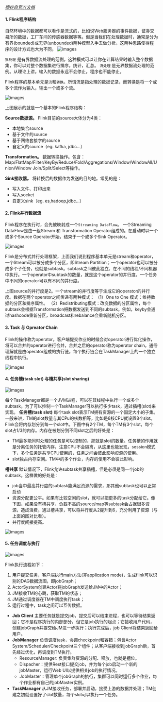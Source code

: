 <u>*摘抄自官方文档*</u>

#### 1. Flink程序结构
自然环境中的数据都可以看作是流式的，比如说Web服务器的事件数据，证券交易所的数据，工厂车间的传感器数据等等。但是当我们在处理数据时，通常是分为有界(bounded)或无界(unbounded)两种模型入手去做分析。这两种思路使得程序的设计方式也大为不同。
![images](https://github.com/LadyTao/study-notes/blob/main/bigData/Flink/picture/bounded-unbounded.png)

`批处理` 是有界数据流处理的范例，这种模式可以让你在计算结果时输入整个数据集，你可以对整个数据集进行排序，统计，汇总。
`流处理` 是无界数据流处理的范例。从理论上讲，输入的数据永远不会停止，程序也不能停止。

Flink程序的基本单元是`流`和`转换`。所谓流是指处理的数据记录，而转换是将一个或多个流作为输入，输出一个或多个流。

![images](https://github.com/LadyTao/study-notes/blob/main/bigData/Flink/picture/program_dataflow.svg)

上图展示的就是一个基本的Flink程序结构：

**Source数据源。** Flink目前的source大体分为4类：
* 本地集合source
* 基于文件的source
* 基于网络套接字的source
* 自定义的source（eg. kafka, jdbc...）

**Transformation。** 数据转换操作。包含：
Map/FlatMap/Filter/KeyBy/Reduce/Fold/Aggregations/Window/WindowAll/Union/Window Join/Split/Select等操作。

**Sink接收器。** 将转换后的数据作为发送的目的地。常见的是：
* 写入文件、打印出来
* 写入socket
* 自定义sink（eg. es,hadoop,jdbc...）

#### 2. Flink并行数据流
Flink程序在执行时，会先被映射成一个`Streaming DataFlow`。 一个Streaming DataFlow是由一组Stream 和 Transformation Operator组成的。在启动时以一个或多个Source Operator开始，结束于一个或多个Sink Operator。

![images](https://github.com/LadyTao/study-notes/blob/main/bigData/Flink/picture/parallel_dataflow.svg)

Flink是分布式并行处理框架，上面我们说到程序基本单元是stream和operator，一个Stream可以被分成多个分区，即Stream Partition；一个operator也可以被分成多个子任务，也就是subtask。subtask之间彼此独立，在不同的线程/不同机器中执行。一个operator中subtask的数量，就是这个operator的并行度。一个任务中不同的operator可以有不同的并行度。

上图source的并行度是2。一个stream的并行度等于生成它的operator的并行度。数据在两个operator之间传递有两种模式：
（1）One to One 模式：维持数据的分区和排序属性。
（2）Redistributing模式：改变数据的分区属性，每个subtask会根据Transformation把数据发送到不同的subtask。例如，keyby会通过hashcode重新分区，broadcast和rebalance会重新随机分区。

#### 3. Task 与 Opreator Chain
Flink的操作称为operator，客户端提交作业的时候会对operator进行优化操作，将可以合并的operator进行合并，合并之后的operator称为operator chain。通俗理解就是由operator组成的执行链，每个执行链会在TaskManager上的一个独立线程中执行。

![images](https://github.com/LadyTao/study-notes/blob/main/bigData/Flink/picture/tasks_chains.svg)

#### 4. 任务槽(task slot) 与槽共享(slot sharing)
![images](https://github.com/LadyTao/study-notes/blob/main/bigData/Flink/picture/tasks_slots.svg)

每个TaskManager都是一个JVM进程，可以在其线程中执行一个或多个subtask。为了可以控制一个TaskManager可以执行多少task，通过插槽(slot)来实现。
**任务槽(task slot)** 每个task slot表示TM拥有资源的一个固定大小的子集。一般来讲，TM的slot数量与其CPu的核数相等，比如是8核CPU就设置8个slot。Flink会将内存划分到每一个slot中。下图中有2个TM，每个TM有3个slot，每个slot占1/3的内存。内存在被划分到不同slot之后的好处是：
* TM最多能同时处理的任务是可以控制的，那就是slot的数量。任务槽的作用就是分离任务的托管内存，注意CPU不会隔离，从这里也能发现，session模式下，多个任务是共享CPU使用的，任务之间会彼此影响资源的使用。
* slot独占内存空间。TM中的多个作业，内存的使用不会彼此影响。

**槽共享** 
默认情况下，Flink允许subtask共享插槽，但是必须是同一个job的subtask。这样做的好处是：
* job当中最高并行度的subtask能满足资源的需求，那其他subtask也可以正常启动
* 资源分配更公平。如果有比较空闲的slot，就可以把更多的task分配给它。像下图，如果没有槽共享，负载不高的source/map等subtask会占据很多资源，造成浪费。通过槽共享，可以将并行度从2提升到6，充分利用了资源（与上面的图对比看）。
* 并行度间接提高。

![images](https://github.com/LadyTao/study-notes/blob/main/bigData/Flink/picture/slot_sharing.svg)

#### 5. 任务调度与执行
![images](https://github.com/LadyTao/study-notes/blob/main/bigData/Flink/picture/processes.svg)

Flink执行流程如下：
1. 用户提交任务，客户端执行main方法(非application mode)，生成flink可以识别的DAG数据流图，即jobGraph；
2. ActorSystem创建Actor将jobGraph发送给JM中的Actor；
3. JM接收TM的心跳，获取TM的状态；
4. JM通过调度器在TM中调度执行task；
5. 运行过程中，task之间可以互传数据。

* **Job Client**
    主要任务就是提交job，提交后可以结束进程，也可以等待结果返回；它不是程序执行的内部部分，但它是job执行的起点；它接收用户代码，创建jobGraph并提交给JM进一步执行；执行完成后，job Client将结果返回给用户。
* **JobManager**
    负责调度task，协调checkpoint和容错；包含Actor System/Scheduler/Checkpoint三个组件；从客户端接收到jobGraph后，首先经过优化，再调度到TM执行。
    - ResourceManager: 负责集群资源的分配、释放，也就是槽位。
    - Dispacher：提供Rest接口提交job，并为每个job启动一个新的jobMaster，运行Web UI以提供相关job的执行情况。
    - JobMaster：管理单个jobGraph的执行，集群可以同时运行多个作业，每个作业都有自己的jobMaster实例。
* **TaskManager**
    从JM接收任务，部署并启动，接受上游的数据并处理；TM创建之初就设置好了slot数量，每个slot可以执行一个任务。

